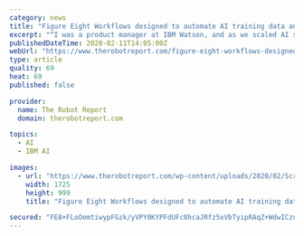 ```yaml
---
category: news
title: "Figure Eight Workflows designed to automate AI training data annotation"
excerpt: "“I was a product manager at IBM Watson, and as we scaled AI service for stuff like computer vision and natural language processing, we needed a lot of annotated data — hundreds of millions of dollars worth,” recalled S. Alyssa Simpson Rochwerger, now vice president of product at Figure Eight. “I thought, ‘Hey, if I’m having this ..."
publishedDateTime: 2020-02-11T14:05:00Z
webUrl: "https://www.therobotreport.com/figure-eight-workflows-designed-automate-ai-training-data-annotation/"
type: article
quality: 69
heat: 69
published: false

provider:
  name: The Robot Report
  domain: therobotreport.com

topics:
  - AI
  - IBM AI

images:
  - url: "https://www.therobotreport.com/wp-content/uploads/2020/02/Screen-Shot-2020-02-10-at-11.20.04-AM.png"
    width: 1725
    height: 999
    title: "Figure Eight Workflows designed to automate AI training data annotation"

secured: "FE8+FLoOemtiwypFGzk/yVPY0KYPFdUFc8hcaJRfz5xVbTyipRAqZ+WdwICzuBN4aIg5LRHooFeVorrQujIKM5x4oBeJiZos/Rdt7dn6JOvgEEJdNiCBFq6w6537PAIlZbsaC/3NorAT+ZI8RGCuaAwWIqjyR3xIxeNT0nf4Ip3Euo7rXx3elzIm5FUlawO6I9ZxlK1IclPZWN+TCoa6qO+wgUDfnDF5TuNNYVa/hBnk9UG5eenp7V+CRfR+8T/8mkJqfQcS9RPQdeCFKMAiDrEy36eaM/pid4weMYTT6SPTYfna/hPScqr/sN2KYeSUxNLb0YDdapm36n3+6i1dwV3l0LeB10y0Xy2MpFUbX8bP0UJmwzGXb5QGSDbEi5ltnyxr/lCt4mqVN6v0l95/oUZxto0Uacsrl29k5pEGE+NiUiVvUfagwVzP2mS513i39A74T5/EwO2Q8PEWYsuaXN2jRzac2oVSwlnGUCInbiM=;Gea9CPgoGcAmUrFjBXaF2A=="
---
```


